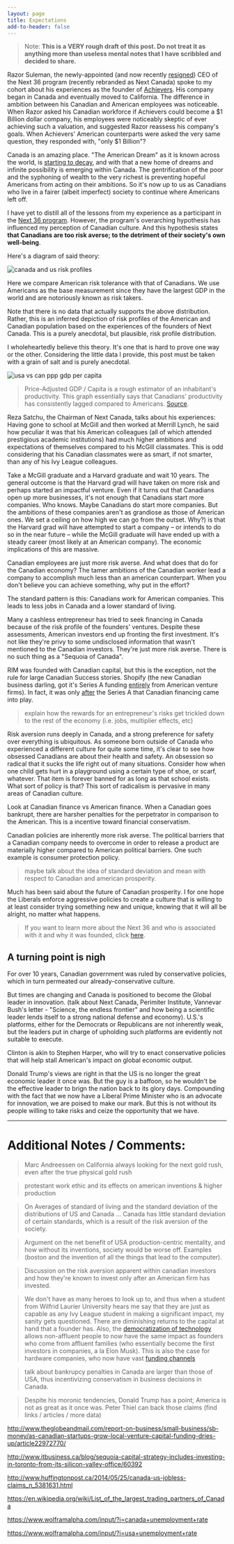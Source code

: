 ```yaml
---
layout: page
title: Expectations
add-to-header: false
---
```


> Note: **This is a VERY rough draft of this post. Do not treat it as anything more than useless mental notes that I have scribbled and decided to share.**

Razor Suleman, the newly-appointed (and now recently [resigned](http://betakit.com/razor-suleman-resigns-as-next-canada-ceo-andrea-matheson-joins-as-co-president/)) CEO of the Next 36 program (recently rebranded as Next Canada) spoke to my cohort about his experiences as the founder of [Achievers](http://www.achievers.com/). His company began in Canada and eventually moved to California. The difference in ambition between his Canadian and American employees was noticeable. When Razor asked his Canadian workforce if Achievers could become a $1 Billion dollar company, his employees were noticeably skeptic of ever achieving such a valuation, and suggested Razor reassess his company's goals. When Achievers' American counterparts were asked the very same question, they responded with, "only $1 Billion"?

Canada is an amazing place. "The American Dream" as it is known across the world, is [starting to decay](https://en.wikipedia.org/wiki/Wealth_inequality_in_the_United_States#Statistics), and with that a new home of dreams and infinite possibility is emerging within Canada. The gentrification of the poor and the syphoning of wealth to the very richest is preventing hopeful Americans from acting on their ambitions. So it's now up to us as Canadians who live in a fairer (albeit imperfect) society to continue where Americans left off.

I have yet to distill all of the lessons from my experience as a participant in the [Next 36 program](https://www.nextcanada.com/next-36). However, the program's overarching hypothesis has influenced my perception of Canadian culture. And this hypothesis states **that Canadians are too risk averse; to the detriment of their society's own well-being**.

Here's a diagram of said theory:

<img src="/downloads/risk.jpg" alt="canada and us risk profiles" class="portrait-img">

Here we compare American risk tolerance with that of Canadians. We use Americans as the base measurement since they have the largest GDP in the world and are notoriously known as risk takers. 

Note that there is no data that actually supports the above distribution. Rather, this is an inferred depiction of risk profiles of the American and Canadian population based on the experiences of the founders of Next Canada. This is a purely anecdotal, but plausible, risk profile distribution.

I wholeheartedly believe this theory. It's one that is hard to prove one way or the other. Considering the little data I provide, this post must be taken with a grain of salt and is purely anecdotal.


![usa vs can ppp gdp per capita](/downloads/USvCAN.png)

> Price-Adjusted GDP / Capita is a rough estimator of an inhabitant's productivity. This graph essentially says that Canadians' productivity has consistently lagged compared to Americans. [Source](https://www.google.ca/publicdata/explore?ds=d5bncppjof8f9_&ctype=l&strail=false&bcs=d&nselm=h&met_y=ny_gdp_pcap_pp_kd&scale_y=lin&ind_y=false&rdim=region&idim=country:USA:CAN&ifdim=region&tstart=-291240000000&tend=1444363200000&hl=en&dl=en&ind=false&xMax=-44.24347675000001&xMin=-126.86066425000001&yMax=28.734950157032536&yMin=58.382158068545984&mapType=t&icfg&iconSize=0.5).


Reza Satchu, the Chairman of Next Canada, talks about his experiences: Having gone to school at McGill and then worked at Merrill Lynch, he said how peculiar it was that his American colleagues (all of which attended prestigious academic institutions) had much higher ambitions and expectations of themselves compared to his McGill classmates. This is odd considering that his Canadian classmates were as smart, if not smarter, than any of his Ivy League colleagues.

Take a McGill graduate and a Harvard graduate and wait 10 years. The general outcome is that the Harvard grad will have taken on more risk and perhaps started an impactful venture. Even if it turns out that Canadians open up more businesses, it's not enough that Canadians start more companies. Who knows. Maybe Canadians do start more companies. But the ambitions of these companies aren't as grandiose as those of American ones. We set a ceiling on how high we can go from the outset. Why?) is that the Harvard grad will have attempted to start a company – or intends to do so in the near future – while the McGill graduate will have ended up with a steady career (most likely at an American company). The economic implications of this are massive.

Canadian employees are just more risk averse. And what does that do for the Canadian economy? The tamer ambitions of the Canadian worker lead a company to accomplish much less than an american counterpart. When you don't believe you can achieve something, why put in the effort?

The standard pattern is this: Canadians work for American companies. This leads to less jobs in Canada and a lower standard of living. 

Many a cashless entrepreneur has tried to seek financing in Canada because of the risk profile of the founders' ventures. Despite these assessments, American investors end up fronting the first investment. It's not like they're privy to some undisclosed information that wasn't mentioned to the Canadian investors. They're just more risk averse. There is no such thing as a "Sequoia of Canada". 

RIM was founded with Canadian capital, but this is the exception, not the rule for large Canadian Success stories. Shopify (the new Canadian business darling, got it's Series A funding [entirely](https://techvibes.com/2015/09/04/a-brief-history-of-shopify-2015-09-04) from American venture firms). In fact, it was only [after](http://www.theglobeandmail.com/report-on-business/small-business/sb-money/a-rare-startup-success-story-shopify-hits-1-billion-milestone/article15892998/) the Series A that Canadian financing came into play. 

> explain how the rewards for an entrepreneur's risks get trickled down to the rest of the economy (i.e. jobs, multiplier effects, etc)

Risk aversion runs deeply in Canada, and a strong preference for safety over everything is ubiquitous. As someone born outside of Canada who experienced a different culture for quite some time, it's clear to see how obsessed Canadians are about their health and safety. An obsession so radical that it sucks the life right out of many situations. Consider how when one child gets hurt in a playground using a certain type of shoe, or scarf, whatever. That item is forever banned for as long as that school exists. What sort of policy is that? This sort of radicalism is pervasive in many areas of Canadian culture.

Look at Canadian finance vs American finance. When a Canadian goes bankrupt, there are harsher penalties for the perpetrator in comparison to the American. This is a incentive toward financial conservatism.

Canadian policies are inherently more risk averse. The political barriers that a Canadian company needs to overcome in order to release a product are materially higher compared to American political barriers. One such example is consumer protection policy.   

> maybe talk about the idea of standard deviation and mean with respect to Canadian and american prosperity. 

Much has been said about the future of Canadian prosperity. I for one hope the Liberals enforce aggressive policies to create a culture that is willing to at least consider trying something new and unique, knowing that it will all be alright, no matter what happens.  

> If you want to learn more about the Next 36 and who is associated with it and why it was founded, click [here](https://www.nextcanada.com/about).

## A turning point is nigh

For over 10 years, Canadian government was ruled by conservative policies, which in turn permeated our already-conservative culture. 

But times are changing and Canada is positioned to become the Global leader in innovation. (talk about Next Canada, Perimiter Institute, Vannevar Bush's letter - "Science, the endless frontier" and how being a scientific leader lends itself to a strong national defense and economy). U.S.'s platforms, either for the Democrats or Republicans are not inherently weak, but the leaders put in charge of upholding such platforms are evidently not suitable to execute. 

Clinton is akin to Stephen Harper, who will try to enact conservative policies that will help stall American's impact on global economic output.

Donald Trump's views are right in that the US is no longer the great economic leader it once was. But the guy is a baffoon, so he wouldn't be the effective leader to brign the nation back to its glory days. Compounding with the fact that we now have a Liberal Prime Minister who is an advocate for innovation, we are poised to make our mark. But this is not without its people willing to take risks and ceize the opportunity that we have.  

--- 

# Additional Notes / Comments:
> Marc Andreessen on California always looking for the next gold rush, even after the true physical gold rush

> protestant work ethic and its effects on american inventions & higher production

> On Averages of standard of living and the standard deviation of the distributions of US and Canada ... Canada has little standard deviation of certain standards, which is a result of the risk aversion of the society.
 
> Argument on the net benefit of USA production-centric mentality, and how without its inventions, society would be worse off. Examples (boston and the invention of all the things that lead to the computer). 

> Discussion on the risk aversion apparent within canadian investors and how they're known to invest only after an American firm has invested. 

> We don't have as many heroes to look up to, and thus when a student from Wilfrid Laurier University hears me say that they are just as capable as any Ivy League student in making a significant impact, my sanity gets questioned. There are diminishing returns to the capital at hand that a founder has. Also, the [democratization of technology](https://stratechery.com/2015/venture-capital-and-the-internets-impact/) allows non-affluent people to now have the same impact as founders who come from affluent families (who essentially become the first investors in companies, a la Elon Musk). This is also the case for hardware companies, who now have vast [funding channels](https://hax.co/) 

> talk about bankrupcy penalties in Canada are larger than those of USA, thus incentivizing conservatism in business decisions in Canada. 

> Despite his moronic tendencies, Donald Trump has a point; America is not as great as it once was. Peter Thiel can back those claims (find links / articles / more data)


http://www.theglobeandmail.com/report-on-business/small-business/sb-money/as-canadian-startups-grow-local-venture-capital-funding-dries-up/article22972770/

http://www.itbusiness.ca/blog/sequoia-capital-strategy-includes-investing-in-toronto-from-its-silicon-valley-office/60392

http://www.huffingtonpost.ca/2014/05/25/canada-us-jobless-claims_n_5381631.html

https://en.wikipedia.org/wiki/List_of_the_largest_trading_partners_of_Canada

https://www.wolframalpha.com/input/?i=canada+unemployment+rate

https://www.wolframalpha.com/input/?i=usa+unemployment+rate